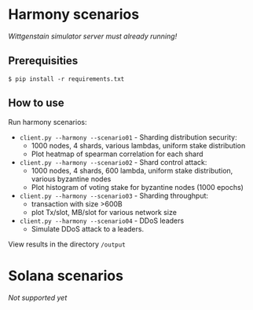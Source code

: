 # Harmony scenarios
*Wittgenstain simulator server must already running!*

## Prerequisities
`$ pip install -r requirements.txt`

## How to use
Run harmony scenarios:
* `client.py --harmony --scenario01` - Sharding distribution security:
  * 1000 nodes, 4 shards, various lambdas, uniform stake distribution 
  * Plot heatmap of spearman correlation for each shard
* `client.py --harmony --scenario02` - Shard control attack:
  * 1000 nodes, 4 shards, 600 lambda, uniform stake distribution, various byzantine nodes
  * Plot histogram of voting stake for byzantine nodes (1000 epochs)
* `client.py --harmony --scenario03` - Sharding throughput:
  * transaction with size >600B
  * plot Tx/slot, MB/slot for various network size
* `client.py --harmony --scenario04` - DDoS leaders
  * Simulate DDoS attack to a leaders.

View results in the directory `/output`

# Solana scenarios
*Not supported yet*